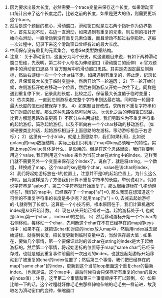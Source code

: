 1. 因为要求出最大长度，必然需要一个trace变量来保存这个长度，如果滑动窗口统计出来了这个长度之后，比较之前的长度，如果是更大的值，则需要更新这个trace。
2. 然后是这个题目的核心，滑动窗口。滑动窗口就是左右两个指针作为边界指针。首先左边不动，右边一直滑动，如果遇到有重复的元素，则左侧的指针开始向右滑动，一直滑动到没有重复元素位置，而且滑动不超过右侧指针。这每一次过程中，记录下来这个滑动窗口曾经有过的最大长度。
3. 中间保存没有重复的元素集合，考虑Set类型数据结构。
4. 注意： 关于滑动窗口，这里分为两个分支，就这道题目来说，有如下两种滑动窗口思维，先表明，第二种个人命名为伸缩窗口（滑动窗口的延伸）
    a:官方题解中的滑动窗口思路
        1) 官方题解中的滑动窗口思路。其实是先固定最左侧游标，然后右游标一次一个个char往下走。如果遇到有重复的，停止走，记录长度，且保留最大长度于临时变量中。然后开始下一轮遍历；
        2）下一轮开始时候，左侧游标开始右移动一个位置，然后右侧游标又开始一次往下走。同样是遇到重复停下来，记录此刻长度，比较之后，保留最大长度值于临时变量；
        3）依次类推，一直到左侧游标走完整个字符串到达最右端。同时每一轮回中最大长度的值已经被保存下来。
        4）如果题目修改成，求所有不重复字符串和它们对应的长度。那么这种思路依然可以解决。
    b:优化之后的伸缩窗口思路，比官方解题思路效率更高
        1）不区分左右两游标，我们另取名为不重复字符串的起始游标，简称起始游标。以及不断向右一个个char移动的移动游标。（如果硬要类比的话，起始游标相当于上面思路的左游标，移动游标相当于右游标）；
        2）这里有一个小trick，就是上面思路中，我们如果利用，比如说golang的map数据结构，实际上我们只利用了map中key必须唯一的特性。实际上map的value具体是什么，是没用的。但是在这个思路里面，我们将要利用这个value, 我们利用这个value
        来作为当前char在string中的index。这样我门就不需要另外一个变量来保存这个index了。说白了，就是将string，一个数组，转换成了map，这个map的key是每个char，value是该char的index。
        3）我们将起始游标放在-1的位置上，注意并不是0的起始位置上，为什么这么作呢。因为这样是为了方便我们计算不重复字符串的长度。举例说明下。假如说字符串是"aabcd"，第二个字符串就开始重复了。那么起始游标在-1,移动游标在1，我们的map中，已经保存了一个map["a"]=0, 那么我现在想知道这个可怜的不重复字符串的长度是多少呢？就用map["a"] = 0,
        去减去起始游标的-1,就得到了长度1。这算是一个小技巧把。根本原因在于，我们计算机通常index是从0开始计数。
        4）现在从头开始正常过一边。起始游标处于-1, 也就是string第一个char ， index=0的左侧。
        5）然后移动游标开始一个个char向右侧移动。每移动一个char，先判断这个char在不在已经存在的map的keys当中：如果不在，就把该char和对应的index放入map中，然后用index减去起始游标，就得到长度，把长度更新到临时变量中去，当然保存最大值；如果在，要做几个事情，第一个要保证此时的该char在string的index是大于起始游标的。然后第二个事情，将起始游标的位置等于map["same
        char"]已经保存过，也就是碰到重复事件前最前一次出现的index，也就是起始游标开始移动到了被重复的char的index位置了；然后第三个事情，我们把已经存在的map["same
        char"]的index，更新到这个当前loop里面这个重复char的最新index。（也就是说，这个map中，最后时候将会只保存所有重复的char的最大的index值）；注意，这里第二个事情和第三个事情顺序不可以颠倒。 
        6）如果比喻一下的话，这个过程就好像毛毛虫那样伸缩伸缩的毛毛虫一样前进，故我取名为滑动窗口的变种，伸缩窗口
